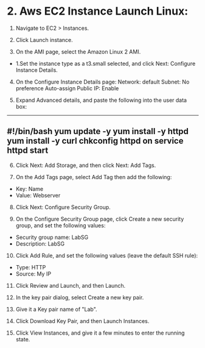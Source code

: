 
# 2. Aws EC2 Instance Launch Linux:

1. Navigate to EC2 > Instances.

2. Click Launch instance.

3. On the AMI page, select the Amazon Linux 2 AMI. 
- 1.Set the instance type as a t3.small selected, and click Next: Configure Instance Details.

4. On the Configure Instance Details page:
 Network: default
 Subnet: No preference
 Auto-assign Public IP: Enable
 
5. Expand Advanced details, and paste the following into the user data box:

----------------------
#!/bin/bash
yum update -y
yum install -y httpd
yum install -y curl
chkconfig httpd on
service httpd start
------------------------

6. Click Next: Add Storage, and then click Next: Add Tags.

7. On the Add Tags page, select Add Tag then add the following:
- Key: Name
- Value: Webserver

8. Click Next: Configure Security Group.

9. On the Configure Security Group page, click Create a new security group, and set the following values:
- Security group name: LabSG
- Description: LabSG

10. Click Add Rule, and set the following values (leave the default SSH rule):
- Type: HTTP
- Source: My IP

11. Click Review and Launch, and then Launch.

12. In the key pair dialog, select Create a new key pair.

13. Give it a Key pair name of "Lab".

14. Click Download Key Pair, and then Launch Instances.

15. Click View Instances, and give it a few minutes to enter the running state.




